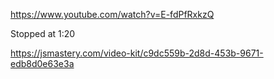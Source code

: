 https://www.youtube.com/watch?v=E-fdPfRxkzQ

Stopped at 1:20


https://jsmastery.com/video-kit/c9dc559b-2d8d-453b-9671-edb8d0e63e3a


